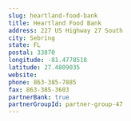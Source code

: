 ```yaml
---
slug: heartland-food-bank
title: Heartland Food Bank
address: 227 US Highway 27 South
city: Sebring
state: FL
postal: 33870
longitude: -81.4778518
latitude: 27.4809035
website: 
phone: 863-385-7885
fax: 863-385-3603
partnerBank: true
partnerGroupId: partner-group-47
---
```


